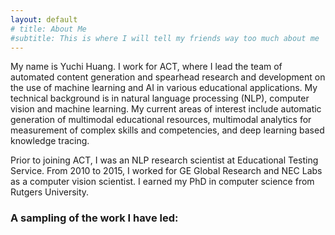 ```yaml
---
layout: default
# title: About Me
#subtitle: This is where I will tell my friends way too much about me
---
```


My name is Yuchi Huang. I work for ACT, where I lead the team of automated content generation and spearhead research and development on the use of machine 
learning and AI in various educational applications. My technical background is in natural language processing (NLP), computer vision and 
machine learning. My current areas of interest include automatic generation of multimodal educational resources, multimodal analytics for measurement 
of complex skills and competencies, and deep learning based knowledge tracing.


Prior to joining ACT, I was an NLP research scientist at Educational Testing Service. From 2010 to 2015, I worked for GE Global Research and NEC Labs as a computer vision scientist. I earned my PhD in 
computer science from Rutgers University.

### A sampling of the work I have led:
